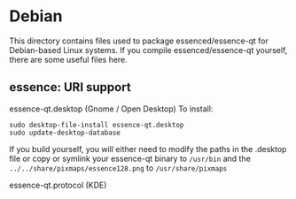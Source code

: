 
Debian
====================
This directory contains files used to package essenced/essence-qt
for Debian-based Linux systems. If you compile essenced/essence-qt yourself, there are some useful files here.

## essence: URI support ##


essence-qt.desktop  (Gnome / Open Desktop)
To install:

	sudo desktop-file-install essence-qt.desktop
	sudo update-desktop-database

If you build yourself, you will either need to modify the paths in
the .desktop file or copy or symlink your essence-qt binary to `/usr/bin`
and the `../../share/pixmaps/essence128.png` to `/usr/share/pixmaps`

essence-qt.protocol (KDE)

